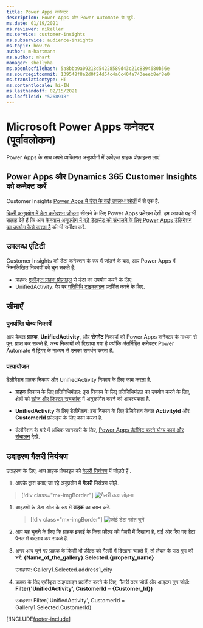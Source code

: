```yaml
---
title: Power Apps कनेक्टर
description: Power Apps और Power Automate से जुड़ें.
ms.date: 01/19/2021
ms.reviewer: nikeller
ms.service: customer-insights
ms.subservice: audience-insights
ms.topic: how-to
author: m-hartmann
ms.author: mhart
manager: shellyha
ms.openlocfilehash: 5a8bbb9a09218d54228589d43c21c8894680b56e
ms.sourcegitcommit: 139548f8a2d0f24d54c4a6c404a743eeeb8ef8e0
ms.translationtype: HT
ms.contentlocale: hi-IN
ms.lasthandoff: 02/15/2021
ms.locfileid: "5268918"
---
```

# <a name="microsoft-power-apps-connector-preview"></a>Microsoft Power Apps कनेक्टर (पूर्वावलोकन)

Power Apps के साथ अपने व्यक्तिगत अनुप्रयोगों में एकीकृत ग्राहक प्रोफ़ाइल्स लाएं.

## <a name="connect-power-apps-and-dynamics-365-customer-insights"></a>Power Apps और Dynamics 365 Customer Insights को कनेक्ट करें

Customer Insights [Power Apps में डेटा के कई उपलब्ध स्रोतों](https://docs.microsoft.com/powerapps/maker/canvas-apps/working-with-data-sources) में से एक है.

[किसी अनुप्रयोग में डेटा कनेक्शन जोड़ना](https://docs.microsoft.com/powerapps/maker/canvas-apps/add-data-connection) सीखने के लिए Power Apps प्रलेखन देखें. हम आपको यह भी सलाह देते हैं कि आप [कैनवास अनुप्रयोग में बड़े डेटासेट को संभालने के लिए Power Apps डेलिगेशन का उपयोग कैसे करता है](https://docs.microsoft.com/powerapps/maker/canvas-apps/delegation-overview) की भी समीक्षा करें.

## <a name="available-entities"></a>उपलब्ध एंटिटी

Customer Insights को डेटा कनेक्शन के रूप में जोड़ने के बाद, आप Power Apps में निम्नलिखित निकायों को चुन सकते हैं:

- ग्राहक: [एकीकृत ग्राहक प्रोफ़ाइल](customer-profiles.md) से डेटा का उपयोग करने के लिए.
- UnifiedActivity: ऐप पर [गतिविधि टाइमलाइन](activities.md) प्रदर्शित करने के लिए.

## <a name="limitations"></a>सीमाएँ

### <a name="retrievable-entities"></a>पुनर्प्राप्ति योग्य निकायें

आप केवल **ग्राहक**, **UnifiedActivity**, और **सेगमेंट** निकायों को Power Apps कनेक्टर के माध्यम से पुन: प्राप्त कर सकते हैं. अन्य निकायों को दिखाया गया है क्योंकि अंतर्निहित कनेक्टर Power Automate में ट्रिगर के माध्यम से उनका समर्थन करता है.  

### <a name="delegation"></a>प्रत्यायोजन

डेलीगेशन ग्राहक निकाय और UnifiedActivity निकाय के लिए काम करता है. 

- **ग्राहक** निकाय के लिए प्रतिनिधिमंडल: इस निकाय के लिए प्रतिनिधिमंडल का उपयोग करने के लिए, क्षेत्रों को [खोज और फिल्टर सूचकांक](search-filter-index.md) में अनुक्रमित करने की आवश्यकता है.  

- **UnifiedActivity** के लिए डेलीगेशन: इस निकाय के लिए डेलिगेशन केवल **ActivityId** और **CustomerId** फ़ील्ड्स के लिए काम करता है.  

- डेलीगेशन के बारे में अधिक जानकारी के लिए, [Power Apps डेलीगेट करने योग्य कार्य और संचालन](https://docs.microsoft.com/connectors/commondataservice/#power-apps-delegable-functions-and-operations-for-the-cds-for-apps) देखें. 

## <a name="example-gallery-control"></a>उदाहरण गैलरी नियंत्रण

उदाहरण के लिए, आप ग्राहक प्रोफाइल को [गैलरी नियंत्रण](https://docs.microsoft.com/powerapps/maker/canvas-apps/add-gallery) में जोड़ते हैं .

1. आपके द्वारा बनाए जा रहे अनुप्रयोग में **गैलरी** नियंत्रण जोड़ें.

> [!div class="mx-imgBorder"]
> ![गैलरी तत्व जोड़ना](media/connector-powerapps9.png "गैलरी तत्व जोड़ें")

1. आइटमों के डेटा स्रोत के रूप में **ग्राहक** का चयन करें.

    > [!div class="mx-imgBorder"]
    > ![कोई डेटा स्रोत चुनें](media/choose-datasource-powerapps.png "कोई डेटा स्रोत चुनें")

1. आप यह चुनने के लिए कि ग्राहक इकाई के किस फ़ील्ड को गैलरी में दिखाना है, दाईं ओर दिए गए डेटा पैनल में बदलाव कर सकते हैं.

1. अगर आप चुने गए ग्राहक के किसी भी फ़ील्ड को गैलरी में दिखाना चाहते हैं, तो लेबल के पाठ गुण को भरें:  **{Name_of_the_gallery}.Selected.{property_name}**

    उदाहरण: Gallery1.Selected.address1_city

1. ग्राहक के लिए एकीकृत टाइमलाइन प्रदर्शित करने के लिए, गैलरी तत्व जोड़ें और आइटम गुण जोड़ें: **Filter('UnifiedActivity', CustomerId = {Customer_Id})**

    उदाहरण: Filter('UnifiedActivity', CustomerId = Gallery1.Selected.CustomerId)


[!INCLUDE[footer-include](../includes/footer-banner.md)]